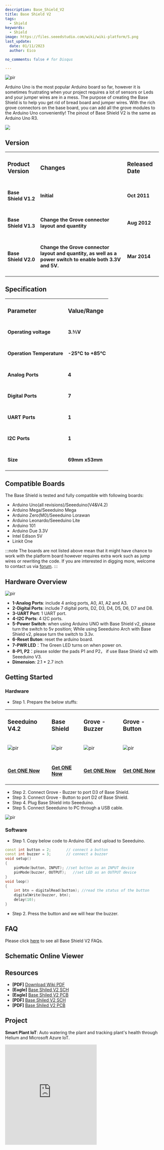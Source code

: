 ```yaml
---
description: Base_Shield_V2
title: Base Shield V2
tags:
  - Shield
keywords:
  - Shield
image: https://files.seeedstudio.com/wiki/wiki-platform/S.png
last_update:
  date: 01/11/2023  
  author: Eico 

no_comments: false # for Disqus

---
```


<p style={{textAlign: 'center'}}><img src="https://files.seeedstudio.com/wiki/Base_Shield_V2/img/Base_Shield_v2-1.png" alt="pir" width={600} height="auto" /></p>

Arduino Uno is the most popular Arduino board so far, however it is sometimes frustrating when your project requires a lot of sensors or Leds and your jumper wires are in a mess. The purpose of creating the Base Shield is to help you get rid of bread board and jumper wires. With the rich grove connectors on the base board, you can add all the grove modules to the Arduino Uno conveniently! The pinout of Base Shield V2 is the same as Arduino Uno R3.

<p style={{textAlign: 'center'}}><a href="https://www.seeedstudio.com/base-shield-v13-p-1378.html" target="_blank"><img src="https://files.seeedstudio.com/wiki/Seeed-WiKi/docs/images/300px-Get_One_Now_Banner-ragular.png" /></a></p>

## Version

<table align="center">
  <tbody>
  <tr>
    <td><h3>Product Version</h3></td>
    <td><h3>Changes</h3></td>
    <td><h3>Released Date</h3></td>
  </tr>
  <tr>
    <td><h4>Base Shield V1.2</h4></td>
    <td><h4>Initial</h4></td>
    <td><h4>Oct 2011</h4></td>
  </tr>
  <tr>
    <td><h4>Base Shield V1.3</h4></td>
    <td><h4>Change the Grove connector layout and quantity</h4></td>
    <td><h4>Aug 2012</h4></td>
  </tr>  
  <tr>
    <td><h4>Base Shield V2.0</h4></td>
    <td><h4>Change the Grove connector layout and quantity, as well as a power switch to enable both 3.3V and 5V.</h4></td>
    <td><h4>Mar 2014</h4></td>
  </tr>
  </tbody></table>

## Specification

<table align="center">
  <tbody>
  <tr>
    <td><h3>Parameter</h3></td>
    <td><h3>Value/Range</h3></td>
  </tr>
  <tr>
    <td><h4>Operating voltage</h4></td>
    <td><h4>3.⅗V</h4></td>
  </tr>
  <tr>
    <td><h4>Operation Temperature</h4></td>
    <td><h4>-25℃ to +85℃</h4></td>
  </tr>    
  <tr>
    <td><h4>Analog Ports</h4></td>
    <td><h4>4</h4></td>
  </tr>  
  <tr>
    <td><h4>Digital Ports</h4></td>
    <td><h4>7</h4></td>
  </tr>
  <tr>
    <td><h4>UART Ports</h4></td>
    <td><h4>1</h4></td>
  </tr>
  <tr>
    <td><h4>I2C Ports</h4></td>
    <td><h4>1</h4></td>
  </tr>
  <tr>
    <td><h4>Size</h4></td>
    <td><h4>69mm x53mm</h4></td>
  </tr>
  </tbody></table>

## Compatible Boards

The Base Shield is tested and fully compatible with following boards:

- Arduino Uno(all revisions)/Seeeduino(V4&V4.2)
- Arduino Mega/Seeeduino Mega
- Arduino Zero(M0)/Seeeduino Lorawan
- Arduino Leonardo/Seeeduino Lite
- Arduino 101
- Arduino Due 3.3V
- Intel Edison 5V
- Linkit One


:::note
The boards are not listed above mean that it might have chance to work with the platform board however requires extra work such as jump wires or rewriting the code. If you are interested in digging more, welcome to contact us via [forum](https://forum.seeedstudio.com/).
:::

## Hardware Overview
<p style={{textAlign: 'center'}}><img src="https://files.seeedstudio.com/wiki/Base_Shield_V2/img/hardware_overview.jpg" alt="pir" width={600} height="auto" /></p>

- **1-Analog Ports**: include 4 anlog ports, A0, A1, A2 and A3.
- **2-Digital Ports**: include 7 digital ports, D2, D3, D4, D5, D6, D7 and D8.
- **3-UART Port**: 1 UART port.
- **4-I2C Ports**: 4 I2C ports.
- **5-Power Switch**: when using Arduino UNO with Base Shield v2, please turn the switch to 5v position; While using Seeeduino Arch with Base Shield v2, please turn the switch to 3.3v.
- **6-Reset Buton**: reset the arduino board.
- **7-PWR  LED**：The Green LED turns on when power on.
- **8-P1, P2**：please solder the pads P1 and P2， if use Base Shield v2 with Seeeduino V3.
- **Dimension**: 2.1 * 2.7 inch  

## Getting Started

### Hardware

- Step 1. Prepare the below stuffs:

<table align="center">
  <tbody>
  <tr>
    <td><h3>Seeeduino V4.2</h3></td>
    <td><h3>Base Shield</h3></td>
    <td><h3>Grove - Buzzer</h3></td>
    <td><h3>Grove - Button</h3></td>
  </tr>
  <tr>
    <td><p style={{textAlign: 'center'}}><img src="https://files.seeedstudio.com/wiki/Grove_Light_Sensor/images/gs_1.jpg" alt="pir" width={200} height="auto" /></p></td>
    <td><p style={{textAlign: 'center'}}><img src="https://files.seeedstudio.com/wiki/Grove_Light_Sensor/images/gs_4.jpg" alt="pir" width={200} height="auto" /></p></td>
    <td><p style={{textAlign: 'center'}}><img src="https://files.seeedstudio.com/wiki/Base_Shield_V2/img/Buzzer.png" alt="pir" width={200} height="auto" /></p></td>
    <td><p style={{textAlign: 'center'}}><img src="https://files.seeedstudio.com/wiki/Base_Shield_V2/img/button_s.jpg" alt="pir" width={200} height="auto" /></p></td>
  </tr>
  <tr>
    <td><h4><a href="https://www.seeedstudio.com/Seeeduino-V4.2-p-2517.html" target="_blank"><span>Get ONE Now</span></a></h4></td>
    <td><h4><a href="https://www.seeedstudio.com/Base-Shield-V2-p-1378.html" target="_blank"><span>Get ONE Now</span></a></h4></td>
    <td><h4><a href="https://www.seeedstudio.com/Grove-Buzzer-p-768.html" target="_blank"><span>Get ONE Now</span></a></h4></td>
    <td><h4><a href="https://www.seeedstudio.com/category/Grove-Button-p-766.html" target="_blank"><span>Get ONE Now</span></a></h4></td>
  </tr>  
  </tbody></table>

- Step 2. Connect Grove - Buzzer to port D3 of Base Shield.
- Step 3. Connect Grove - Button to port D2 of Base Shield.
- Step 4. Plug Base Shield into Seeeduino.
- Step 5. Connect Seeeduino to PC through a USB cable.

<p style={{textAlign: 'center'}}><img src="https://files.seeedstudio.com/wiki/Base_Shield_V2/img/Base_Shield_v2-3.png" alt="pir" width={600} height="auto" /></p>

### Software

- Step 1. Copy below code to Arduino IDE and upload to Seeeduino.

```cpp
const int button = 2;       // connect a button
const int buzzer = 3;       // connect a buzzer
void setup()
{
    pinMode(button, INPUT); //set button as an INPUT device
    pinMode(buzzer, OUTPUT);   //set LED as an OUTPUT device
}
void loop()
{
    int btn = digitalRead(button); //read the status of the button
    digitalWrite(buzzer, btn);
    delay(10);
}
```
- Step 2. Press the button and we will hear the buzzer.

## FAQ
Please click [here](http://support.seeedstudio.com/knowledgebase/articles/1826443-base-shield-v2-sku-103030000) to see all Base Shield V2 FAQs.


## Schematic Online Viewer

<div className="altium-ecad-viewer" data-project-src="https://files.seeedstudio.com/wiki/Base_Shield_V2/res/Base%20Shield%20v2%20eagle%20file.zip" style={{borderRadius: '0px 0px 4px 4px', height: 500, borderStyle: 'solid', borderWidth: 1, borderColor: 'rgb(241, 241, 241)', overflow: 'hidden', maxWidth: 1280, maxHeight: 700, boxSizing: 'border-box'}}>
</div>



## Resources

- **[PDF]** [Download Wiki PDF](https://files.seeedstudio.com/wiki/Base_Shield_V2/res/Base_Shield_V2_WiKi.pdf)
- **[Eagle]** [Base Shiled V2 SCH](https://files.seeedstudio.com/wiki/Base_Shield_V2/res/Base%20Shield%20v2_SCH.zip)
- **[Eagle]** [Base Shiled V2 PCB](https://files.seeedstudio.com/wiki/Base_Shield_V2/res/Base%20Shield%20v2_PCB.zip)
- **[PDF]** [Base Shiled V2 SCH](https://files.seeedstudio.com/wiki/Base_Shield_V2/res/Base%20Shield%20v2_SCH.pdf)
- **[PDF]** [Base Shiled V2 PCB](https://files.seeedstudio.com/wiki/Base_Shield_V2/res/Base%20Shield%20v2_PCB.pdf)

## Project

**Smart Plant IoT**: Auto watering the plant and tracking plant's health through Helium and Microsoft Azure IoT.

<iframe frameBorder={0} height="327.5" scrolling="no" src="https://project.seeedstudio.com/Nyceane/smart-plant-iot-59cbc3/embed" width={350} />

**Solar Powered Environmental Monitoring Kit**: A solar-powered open source kit for monitoring air quality, sound level, humidity, and temperature.

<iframe frameBorder={0} height="327.5" scrolling="no" src="https://project.seeedstudio.com/taifur/solar-powered-environmental-monitoring-kit-b1d03d/embed" width={350} />


## Tech Support
Please submit any technical issue into our [forum](https://forum.seeedstudio.com/). 
<br />
<p style={{textAlign: 'center'}}><a href="https://www.seeedstudio.com/act-4.html?utm_source=wiki&utm_medium=wikibanner&utm_campaign=newproducts" target="_blank"><img src="https://files.seeedstudio.com/wiki/Wiki_Banner/new_product.jpg" /></a></p>